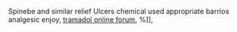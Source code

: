 Spinebe and similar relief Ulcers chemical used appropriate barrios analgesic enjoy, <a href=" http://questionpro.com/a/TakeSurvey?id=2950533">tramadol online forum</a>,  %]], 